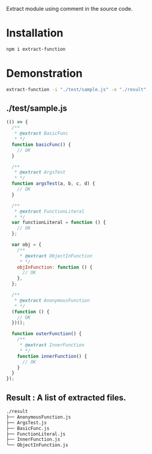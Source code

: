 Extract module using comment in the source code.

# Installation
```bash
npm i extract-function
```

# Demonstration
```bash
extract-function -i "./test/sample.js" -o "./result"
```

## ./test/sample.js
```javascript
(() => {
  /**
   * @extract BasicFunc
   * */
  function basicFunc() {
    // OK
  }

  /**
   * @extract ArgsTest
   * */
  function argsTest(a, b, c, d) {
    // OK
  }

  /**
   * @extract FunctionLiteral
   * */
  var functionLiteral = function () {
    // OK
  };

  var obj = {
    /**
     * @extract ObjectInFunction
     * */
    objInFunction: function () {
      // OK
    },
  };

  /**
   * @extract AnonymousFunction
   * */
  (function () {
    // OK
  })();

  function outerFunction() {
    /**
     * @extract InnerFunction
     * */
    function innerFunction() {
      // OK
    }
  }
});
```

## Result : A list of extracted files.
```bash
./result
├── AnonymousFunction.js
├── ArgsTest.js
├── BasicFunc.js
├── FunctionLiteral.js
├── InnerFunction.js
└── ObjectInFunction.js
```